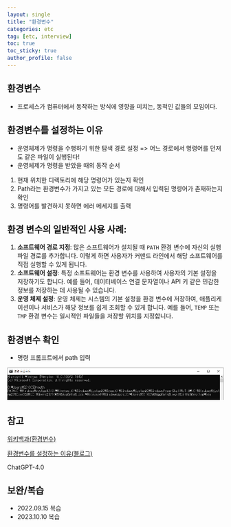 ```yaml
---
layout: single
title: "환경변수"
categories: etc
tag: [etc, interview]
toc: true
toc_sticky: true
author_profile: false
---
```

## 환경변수

* 프로세스가 컴퓨터에서 동작하는 방식에 영향을 미치는, 동적인 값들의 모임이다.



## 환경변수를 설정하는 이유

* 운영체제가 명령을 수행하기 위한 탐색 경로 설정 => 어느 경로에서 명령어를 던져도 같은 파일이 실행된다!
* 운영체제가 명령을 받았을 때의 동작 순서

1. 현재 위치한 디렉토리에 해당 명령어가 있는지 확인
2. Path라는 환경변수가 가지고 있는 모든 경로에 대해서 입력된 명령어가 존재하는지 확인 
3. 명령어를 발견하지 못하면 에러 메세지를 출력



## 환경 변수의 일반적인 사용 사례:

1. **소프트웨어 경로 지정**: 많은 소프트웨어가 설치될 때 `PATH` 환경 변수에 자신의 실행 파일 경로를 추가합니다. 이렇게 하면 사용자가 커맨드 라인에서 해당 소프트웨어를 직접 실행할 수 있게 됩니다.
2. **소프트웨어 설정**: 특정 소프트웨어는 환경 변수를 사용하여 사용자의 기본 설정을 저장하기도 합니다. 예를 들어, 데이터베이스 연결 문자열이나 API 키 같은 민감한 정보를 저장하는 데 사용될 수 있습니다.
3. **운영 체제 설정**: 운영 체제는 시스템의 기본 설정을 환경 변수에 저장하여, 애플리케이션이나 서비스가 해당 정보를 쉽게 조회할 수 있게 합니다. 예를 들어, `TEMP` 또는 `TMP` 환경 변수는 일시적인 파일들을 저장할 위치를 지정합니다.



## 환경변수 확인

* 명령 프롬프트에서 path 입력

![image-20220721091012991](../../images/2022-07-21-환경변수/image-20220721091012991.png)



## 참고

<a href="https://ko.wikipedia.org/wiki/%ED%99%98%EA%B2%BD_%EB%B3%80%EC%88%98" target="_blank">위키백과(환경변수)</a>

<a href="https://www.lifencoding.com/software/26?p=1" target="_blank">환경변수를 설정하는 이유(블로그)</a>

ChatGPT-4.0



## 보완/복습

* 2022.09.15 복습
* 2023.10.10 복습
